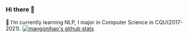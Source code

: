 ### Hi there 👋

<!--
**mangonihao/mangonihao** is a ✨ _special_ ✨ repository because its `README.md` (this file) appears on your GitHub profile.

Here are some ideas to get you started:

- 🔭 I’m currently working on ...
- 🌱 I’m currently learning ...
- 👯 I’m looking to collaborate on ...
- 🤔 I’m looking for help with ...
- 💬 Ask me about ...
- 📫 How to reach me: ...
- 😄 Pronouns: ...
- ⚡ Fun fact: ...
-->
🌱 I’m currently learning NLP, I major in Computer Science in CQU(2017-2021).
[![mangonihao's github stats](https://github-readme-stats.vercel.app/api?username=mangonihao&theme=dracula)](https://github.com/mangonihao/github-readme-stats)
